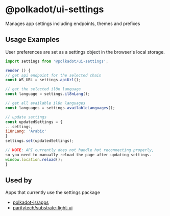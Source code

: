# @polkadot/ui-settings

Manages app settings including endpoints, themes and prefixes

## Usage Examples

User preferences are set as a settings object in the browser's local storage.

```js
import settings from '@polkadot/ui-settings';

render () {
// get api endpoint for the selected chain
const WS_URL = settings.apiUrl();

// get the selected il8n language
const language = settings.il8nLang();

// get all available il8n languages
const languages = settings.availableLanguages();

// update settings
const updatedSettings = {
...settings,
i18nLang: 'Arabic'
}
settings.set(updatedSettings);

// NOTE: API currently does not handle hot reconnecting properly,
so you need to manually reload the page after updating settings.
window.location.reload();
}
```

## Used by

Apps that currently use the settings package

* [polkadot-js/apps](https://www.github.com/polkadot-js/apps)
* [paritytech/substrate-light-ui](https://github.com/paritytech/substrate-light-ui)